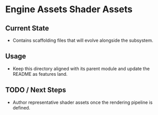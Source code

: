 # Engine Assets Shader Assets

## Current State

- Contains scaffolding files that will evolve alongside the subsystem.

## Usage

- Keep this directory aligned with its parent module and update the README as features land.

## TODO / Next Steps

- Author representative shader assets once the rendering pipeline is defined.
